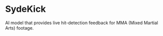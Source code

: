 # SydeKick
AI model that provides live hit-detection feedback for MMA (Mixed Martial Arts) footage.
